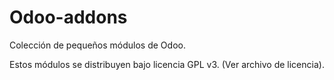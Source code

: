 # Odoo-addons

Colección de pequeños módulos de Odoo.

Estos módulos se distribuyen bajo licencia GPL v3. (Ver archivo de licencia).

